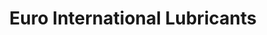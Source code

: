 ---
title: "Euro International Lubricants"
url: /karachi/euro-international-lubricants/
shop: shop
---